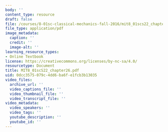 ```yaml
---
body: ''
content_type: resource
draft: false
file: /courses/8-01sc-classical-mechanics-fall-2016/mit8_01scs22_chapter26.pdf
file_type: application/pdf
image_metadata:
  caption: ''
  credit: ''
  image-alt: ''
learning_resource_types:
- Online Textbook
license: https://creativecommons.org/licenses/by-nc-sa/4.0/
resourcetype: Document
title: MIT8_01scS22_chapter26.pdf
uid: 0dcc3575-079c-4dd6-ba6f-e1fcb3b13035
video_files:
  archive_url: ''
  video_captions_file: ''
  video_thumbnail_file: ''
  video_transcript_file: ''
video_metadata:
  video_speakers: ''
  video_tags: ''
  youtube_description: ''
  youtube_id: ''
---
```

